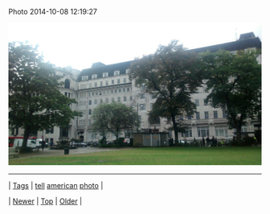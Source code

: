 <!--
title: Photo 2014-10-08 12
date: 2020-06-28T15:27:00.389Z
tags: tell, american, photo
-->


Photo 2014-10-08 12:19:27

![](99480402257-0.jpg)

<!--BOTTOM-POST-NAVIGATION-->
---

| [Tags](tags.md) | [tell](tag-tell.md) [american](tag-american.md) [photo](tag-photo.md) |

| [Newer](99423004449.md) | [Top](index.md) | [Older](99480439709.md) |